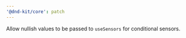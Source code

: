 ```yaml
---
'@dnd-kit/core': patch
---
```


Allow nullish values to be passed to `useSensors` for conditional sensors.
